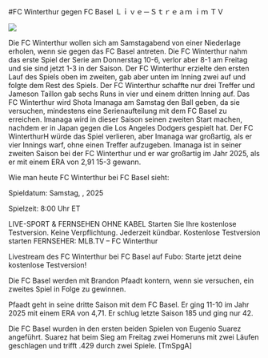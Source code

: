 #FC Winterthur gegen FC Basel Ｌｉｖｅ－Ｓｔｒｅａｍ ｉｍ ＴＶ  
  
  
[![](https://i.imgur.com/qSNzIqt.png)](https://movie.rssnews.media/aLduafwC.php)  
  
Die FC Winterthur wollen sich am Samstagabend von einer Niederlage erholen, wenn sie gegen das FC Basel antreten. Die FC Winterthur nahm das erste Spiel der Serie am Donnerstag 10-6, verlor aber 8-1 am Freitag und sie sind jetzt 1-3 in der Saison. Der FC Winterthur erzielte den ersten Lauf des Spiels oben im zweiten, gab aber unten im Inning zwei auf und folgte dem Rest des Spiels. Der FC Winterthur schaffte nur drei Treffer und Jameson Taillon gab sechs Runs in vier und einem dritten Inning auf. Das FC Winterthur wird Shota Imanaga am Samstag den Ball geben, da sie versuchen, mindestens eine Serienaufteilung mit dem FC Basel zu erreichen. Imanaga wird in dieser Saison seinen zweiten Start machen, nachdem er in Japan gegen die Los Angeles Dodgers gespielt hat. Der FC WinterthurH würde das Spiel verlieren, aber Imanaga war großartig, als er vier Innings warf, ohne einen Treffer aufzugeben. Imanaga ist in seiner zweiten Saison bei der FC Winterthur und er war großartig im Jahr 2025, als er mit einem ERA von 2,91 15-3 gewann.

Wie man heute FC Winterthur bei FC Basel sieht:

Spieldatum: Samstag, , 2025

Spielzeit: 8:00 Uhr ET

LIVE-SPORT & FERNSEHEN OHNE KABEL
Starten Sie Ihre kostenlose Testversion. Keine Verpflichtung. Jederzeit kündbar.
Kostenlose Testversion starten
FERNSEHER: MLB.TV – FC Winterthur

Livestream des FC Winterthur bei FC Basel auf Fubo: Starte jetzt deine kostenlose Testversion!

Die FC Basel werden mit Brandon Pfaadt kontern, wenn sie versuchen, ein zweites Spiel in Folge zu gewinnen.

Pfaadt geht in seine dritte Saison mit dem FC Basel. Er ging 11-10 im Jahr 2025 mit einem ERA von 4,71. Er schlug letzte Saison 185 und ging nur 42.

Die FC Basel wurden in den ersten beiden Spielen von Eugenio Suarez angeführt. Suarez hat beim Sieg am Freitag zwei Homeruns mit zwei Läufen geschlagen und trifft .429 durch zwei Spiele. [TmSpgA]